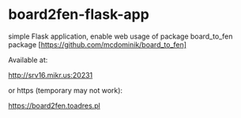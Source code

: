 # board2fen-flask-app


simple Flask application, enable web usage of package board_to_fen package [https://github.com/mcdominik/board_to_fen]

Available at: 

http://srv16.mikr.us:20231

or https (temporary may not work):

https://board2fen.toadres.pl
